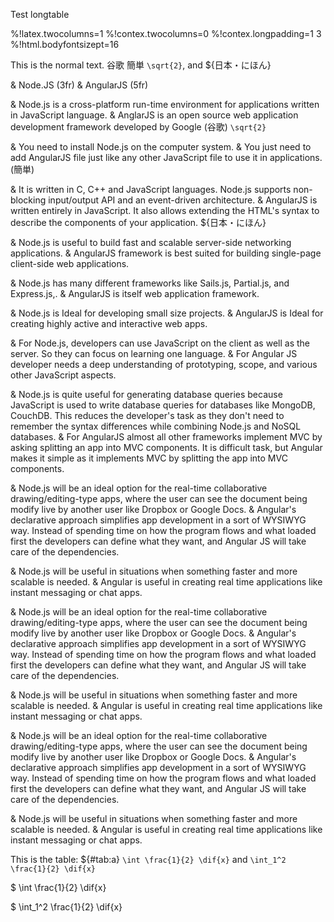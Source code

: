 Test longtable

%!latex.twocolumns=1
%!contex.twocolumns=0
%!contex.longpadding=1 3
%!html.bodyfontsizept=16

This is the normal text. 谷歌 簡単 ``\sqrt{2}``, and
${日本・にほん} 

& Node.JS (3fr)
& AngularJS (5fr)

& Node.js is a cross-platform run-time environment for applications
  written in JavaScript language.
& AnglarJS is an open source web application development framework
  developed by Google (谷歌) ``\sqrt{2}`` 

& You need to install Node.js on the computer system.
& You just need to add AngularJS file just like any other JavaScript
  file to use it in applications. (簡単)

& It is written in C, C++ and JavaScript languages. Node.js supports
  non-blocking input/output API and an event-driven architecture.
& AngularJS is written entirely in JavaScript. It also allows
  extending the HTML's syntax to describe the components of your
  application. ${日本・にほん}

& Node.js is useful to build fast and scalable server-side networking
  applications.
& AngularJS framework is best suited for building single-page
  client-side web applications.

& Node.js has many different frameworks like Sails.js, Partial.js, and
  Express.js,.
& AngularJS is itself web application framework.

& Node.js is Ideal for developing small size projects.
& AngularJS is Ideal for creating highly active and interactive web
  apps.

& For Node.js, developers can use JavaScript on the client as well as
  the server. So they can focus on learning one language.
& For Angular JS developer needs a deep understanding of prototyping,
  scope, and various other JavaScript aspects.

& Node.js is quite useful for generating database queries because
  JavaScript is used to write database queries for databases like
  MongoDB, CouchDB. This reduces the developer's task as they don't
  need to remember the syntax differences while combining Node.js and
  NoSQL databases.
& For AngularJS almost all other frameworks implement MVC by asking
  splitting an app into MVC components. It is difficult task, but
  Angular makes it simple as it implements MVC by splitting the app
  into MVC components.

& Node.js will be an ideal option for the real-time collaborative
  drawing/editing-type apps, where the user can see the document being
  modify live by another user like Dropbox or Google Docs.
& Angular's declarative approach simplifies app development in a sort
  of WYSIWYG way. Instead of spending time on how the program flows
  and what loaded first the developers can define what they want, and
  Angular JS will take care of the dependencies.

& Node.js will be useful in situations when something faster and more
  scalable is needed.
& Angular is useful in creating real time applications like instant
  messaging or chat apps.


& Node.js will be an ideal option for the real-time collaborative
  drawing/editing-type apps, where the user can see the document being
  modify live by another user like Dropbox or Google Docs.
& Angular's declarative approach simplifies app development in a sort
  of WYSIWYG way. Instead of spending time on how the program flows
  and what loaded first the developers can define what they want, and
  Angular JS will take care of the dependencies.

& Node.js will be useful in situations when something faster and more
  scalable is needed.
& Angular is useful in creating real time applications like instant
  messaging or chat apps.

& Node.js will be an ideal option for the real-time collaborative
  drawing/editing-type apps, where the user can see the document being
  modify live by another user like Dropbox or Google Docs.
& Angular's declarative approach simplifies app development in a sort
  of WYSIWYG way. Instead of spending time on how the program flows
  and what loaded first the developers can define what they want, and
  Angular JS will take care of the dependencies.

& Node.js will be useful in situations when something faster and more
  scalable is needed.
& Angular is useful in creating real time applications like instant
  messaging or chat apps.

This is the table: ${#tab:a}
``\int \frac{1}{2} \dif{x}`` and ``\int_1^2 \frac{1}{2} \dif{x}``

$ \int \frac{1}{2} \dif{x}

$ \int_1^2 \frac{1}{2} \dif{x}

